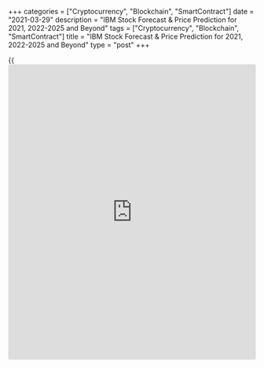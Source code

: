 +++
categories = ["Cryptocurrency", "Blockchain", "SmartContract"]
date = "2021-03-29"
description = "IBM Stock Forecast & Price Prediction for 2021, 2022-2025 and Beyond"
tags = ["Cryptocurrency", "Blockchain", "SmartContract"]
title = "IBM Stock Forecast & Price Prediction for 2021, 2022-2025 and Beyond"
type = "post"
+++

{{<iframe id="large-banner" src="https://www.bounty.group/#slide=9.0" width="100%" height="600" scrolling="no" style="border: 0px solid rgb(216, 221, 230); border-radius: 3px;">}}

2021-03-29

2021-03-29

IBM Stock Price Forecast: 2021, and BeyondJana Kane

Tech giant IBM beat its earnings expectations, despite a 3% drop in
turnover in 2020. But the drop in turnover for the third consecutive
quarter disappointed [investor](https://www.fintechee.com/tutorial-for-forex-trading/investor-mode/)s. The cloud business is a major growth
driver (+ 7%), while the traditional activities (-4%) weigh on growth.

The group, therefore, wants to split off these more 'traditional'
activities from the fast-growing ones. The legacy business (especially
IT infrastructure services) has to go its own way in a separate, listed
vehicle. The 110-year-old company, which is included in major US
indices, the Dow Jones and S&P 500, wants to innovate and become a
hybrid cloud technology leader. Still, the company's stocks are not a
part of the famous Nasdaq 100 index as the company isn't listed on the
Nasdaq stock exchange.

The article covers the following subjects:

Customers partly use their own servers and partially rent storage and
processing power from IBM. The multi-billion acquisition of Red Hat,
where sales grew by 17%, will accelerate the transition process. What
will happen this year? What do the experts and the technical analysis
say? What is the IBM stock price prediction for the years ahead?
Discover all of this and more in this blue chips IBM stock outlook.

## IBM: a Recent Historical Overview

There are technology stocks that are totally escaping the boom in the
industry. One of them is IBM. It struggles with the slowdown in growth
in its traditional activities (technology and business services,
hardware). Despite the divestment of low-growth activities and
acquisitions in the cloud, revenues fell by more than 100 billion over
the past ten 10 years. With former CEO Rometty at the helm, [IBM][1]
prioritized dividends (USD 45.2 billion) and share buybacks (USD 75
billion) over innovation. Partly because of this, the cloud train was
missed entirely. Meanwhile, this unwieldy tanker is slowly but surely
turning:

  * IBM [led the worldwide patent list][2] in 2019. The group filed 9,262 patents. The innovation train at IBM is, therefore, back on track. The number of patents is significantly above the level of Alphabet and Apple, to name but a few. Innovative companies are ultimately rewarded.
  * Developments towards cloud, artificial intelligence, and business analysis software are driving recurring revenues up. In the second quarter, these already accounted for 60% of group turnover, an important parameter for the stability in the turnover evolution.
  * The choice of new CEO did not happen overnight. [The man is the driving force][3] behind the development of a hybrid cloud strategy and the successful acquisition of Red Hat. Obviously, we should not expect the tide to be turned entirely in 2021, but rumors are circulating that Arvind Krishna clearly wants to get rid of the "old services". Is a spin-off or sale on the horizon?
  * Hybrid cloud alone is certainly not the holy grail. Many multinationals rely on Microsoft and Amazon.com to store their data in the public cloud. However, IBM is convinced that companies will eventually return to "proprietary servers" combined with "public cloud" (hybrid model). Only then will IBM be in the front row to take advantage of this, but as mentioned, this trend has certainly not started yet. Another promising trend that of quantum computers is also still in its infancy.

## IBM Stock Current Price

The IBM stock price for today (30.03.2021) is $135.75 You can refer back
to this article to see the IBM stock price tomorrow.

Below is an interactive IBM-to-dollar real time price chart that shows
the IBM stock rate for buying and selling:

## IBM Stock Price Prediction: What do Experts Say?

[According to CNN Business][4], a total of 15 analysts offering 12-month
price forecasts for International Business Machines Corp have a median
[IBM price][1] target of 140.00, with a high estimate of 165.00 and a
low estimate of 115.00. The median estimate represents a +5.21% increase
from the last price of 133.07.

Current investment analyst recommendations are to hold stock in
International Business Machines Corp. This rating has held steady since
March, when it was unchanged from a hold rating.

## Technical Analysis

International Business Machines Corporation is within an approximate
horizontal trend channel in the medium to long term. This indicates that
[investor](https://www.fintechee.com/tutorial-for-forex-trading/investor-mode/)s are uncertain and are waiting for signals of further
direction. A break upwards will be a positive signal, while a break
downwards will be a negative signal. An inverse head and shoulders
formation is under development.

A decisive break of the resistance at 133, ideally with an increase in
volume, signals a further rise. The stock has marginally broken up
through the resistance at $ 128. An established break predicts a further
rise. The RSI curve shows a rising trend, which is an early signal for a
possible trend reversal upwards for the price. The stock is overall
assessed as technically positive for the medium long term.

## IBM Stock Forecast 2022

In the middle of 2021, we expect to see $135 per 1 IBM. In the first
half of 2022, the IBM price will climb to $151; in the second half, the
price could be going down as low as 113 but rise to $140 by the end of
the year. Below is an IBM share price forecast for 2022:

 **Year**

|

 **Mo**

|

 **Min**

|

 **Max**

|

 **Close**

|

 **Mo,%**

|

 **Total%**  
  
---|---|---|---|---|---|---  
  
 **2022**

|

 **Jan**

|

 **124**

|

 **140**

|

 **132**

|

 **-5.0%**

|

 **9.3%**  
  
 **2022**

|

 **Feb**

|

 **127**

|

 **143**

|

 **135**

|

 **2.3%**

|

 **11.8%**  
  
 **2022**

|

 **Mar**

|

 **133**

|

 **151**

|

 **142**

|

 **5.2%**

|

 **17.6%**  
  
 **2022**

|

 **Apr**

|

 **127**

|

 **143**

|

 **135**

|

 **-4.9%**

|

 **11.8%**  
  
 **2022**

|

 **May**

|

 **120**

|

 **136**

|

 **128**

|

 **-5.2%**

|

 **6.0%**  
  
 **2022**

|

 **Jun**

|

 **126**

|

 **142**

|

 **134**

|

 **4.7%**

|

 **11.0%**  
  
 **2022**

|

 **Jul**

|

 **126**

|

 **142**

|

 **134**

|

 **0.0%**

|

 **11.0%**  
  
 **2022**

|

 **Aug**

|

 **125**

|

 **141**

|

 **133**

|

 **-0.7%**

|

 **10.2%**  
  
 **2022**

|

 **Sep**

|

 **118**

|

 **134**

|

 **126**

|

 **-5.3%**

|

 **4.4%**  
  
 **2022**

|

 **Oct**

|

 **113**

|

 **127**

|

 **120**

|

 **-4.8%**

|

 **-0.6%**  
  
 **2022**

|

 **Nov**

|

 **118**

|

 **134**

|

 **126**

|

 **5.0%**

|

 **4.4%**  
  
 **2022**

|

 **Dec**

|

 **124**

|

 **140**

|

 **132**

|

 **4.8%**

|

 **9.3%**  
  
 _Source: Longforecast_

## IBM Stock Forecast 2023

IBM will start 2023 at approximately $145, then soar to a maximum of
approximately $153 within the first six months of the year, and finish
2023 at a maximum of $122.32. Below is an IBM share price forecast for
2023:

 **Month**

|

 **Rate Forecast**

|

 **MIN Rate**

|

 **MAX Rate**

|

 **Volatility, %**  
  
---|---|---|---|---  
  
 **Jan**

|

 **145.90**

|

 **139.80**

|

 **150.72**

|

 **7.24 %**  
  
 **Feb**

|

 **132.10**

|

 **127.01**

|

 **140.38**

|

 **9.52 %**  
  
 **Mar**

|

 **138.35**

|

 **130.59**

|

 **150.22**

|

 **13.07 %**  
  
 **Apr**

|

 **141.09**

|

 **134.88**

|

 **144.97**

|

 **6.96 %**  
  
 **May**

|

 **147.30**

|

 **140.65**

|

 **153.62**

|

 **8.44 %**  
  
 **Jun**

|

 **141.63**

|

 **131.03**

|

 **153.78**

|

 **14.79 %**  
  
 **Jul**

|

 **126.20**

|

 **119.96**

|

 **135.78**

|

 **11.66 %**  
  
 **Aug**

|

 **115.93**

|

 **112.23**

|

 **120.01**

|

 **6.48 %**  
  
 **Sep**

|

 **104.33**

|

 **100.19**

|

 **110.98**

|

 **9.72 %**  
  
 **Oct**

|

 **100.08**

|

 **92.26**

|

 **108.67**

|

 **15.09 %**  
  
 **Nov**

|

 **104.92**

|

 **97.42**

|

 **110.81**

|

 **12.08 %**  
  
 **Dec**

|

 **112.42**

|

 **105.75**

|

 **122.32**

|

 **13.55 %**  
  
 _Source: Leoprophet.com_

## Long Term IBM Stock Price Prediction 2025-2030

In this period, the IBM price would rise from $227 to $288. By the end
of 2030, the IBM stock price should reach $288. Please remember that
such a long-term forecast is speculation; it cannot be seen as realistic
or reliable and is subject to change on a [daily](https://www.fintecher.org/2020/03/03/forex-trading-daily-strategy/) basis. Below is an IBM
share price forecast for the period 2025 – 2030:

 **Year**

|

 **Mid-Year**

|

 **Year-End**

|

 **Tod/End,%**  
  
---|---|---|---  
  
 **2025**

|

 **$227**

|

 **$233**

|

 **+75%**  
  
 **2026**

|

 **$234**

|

 **$236**

|

 **+77%**  
  
 **2027**

|

 **$247**

|

 **$252**

|

 **+89%**  
  
 **2028**

|

 **$257**

|

 **$263**

|

 **+98%**  
  
 **2029**

|

 **$269**

|

 **$275**

|

 **+107%**  
  
 **2030**

|

 **$281**

|

 **$288**

|

 **+116%**  
  
 _Source: Coinpriceforecast_

## How Has the Price of IBM Stock Changed Over Time?

We can't predict with certainty what the price of one IBM stock will be
in the next ten years, but we can look back at the price [history](https://www.fixpro.org/post/chargeless-historical-data-api-backtesting/). This
can help us make more reliable predictions. Below is a [historical](https://www.fintechee.com/services/historical-data-for-forex/)
timeline that shows how the price of IBM stock changed over the past ten
years:

 _Source: Macrotrends.net_

## Factors that Can Affect the IBM Stock Price

Various factors may affect the [IBM stock price][1]. Below are six
critical factors that any IBM trader or [investor](https://www.fintechee.com/tutorial-for-forex-trading/investor-mode/) should analyze.

### Factor 1 – Product Line Diversification

Particular attention should be paid to the company's plans to diversify
its product lineup, as this is one of IBM's major risk factors today.

### Factor 2 – Partnerships

Also, keep a close eye on strategic alliances and partnerships that IBM
is likely to form with companies in various industries.

### Factor 3 - R&D Capabilities

IBM's R&D capabilities are also an important development point.
Innovation is the basis of the company's competitiveness in its sector.

### Factor 4 – Industry News and Company Publications

It goes without saying that you must also follow all publications on the
company's results and, in particular, the achievement of the objectives
announced in the group's various strategic plans alongside industry
[news](https://www.letsplayfx.com/blog/forex-news-website/). This data is some of the most closely monitored by [investor](https://www.fintechee.com/tutorial-for-forex-trading/investor-mode/)s and
substantially impacts IBM's projected stock price in the short and
medium-term.

### Factor 5 – IT Industry

The IT industry's economic health in general, upon which IBM's
assignments depend heavily, is very important and should be integrated
into your fundamental analysis before trading IBM stocks.

### Factor 6 – Competition

Conduct a full study of the competition and the evolution of the market
shares of any large company operating in the IT sector.

## What is the IBM Stock Future? Are IBM Stocks a Good Investment?

First, the IBM brand is, of course, one of the strongest in the
information technology sector in the international market. This
popularity and brand awareness result from the popularity of the
products the group offers and the company's expertise in providing its
customers with the most modern hardware and software solutions.

Thanks to these capabilities, the IBM group can attract new prospects
and retain its customers by offering them existing products and new
products regularly. Below is a price prediction chart for 2021:

 **Year**

|

 **Mo**

|

 **Min**

|

 **Max**

|

 **Close**

|

 **Mo,%**

|

 **Total%**  
  
---|---|---|---|---|---|---  
  
 **2021**

|

 **Mar**

|

 **119**

|

 **139**

|

 **131**

|

 **8.3%**

|

 **8.5%**  
  
 **2021**

|

 **Apr**

|

 **130**

|

 **146**

|

 **138**

|

 **5.3%**

|

 **14.3%**  
  
 **2021**

|

 **May**

|

 **130**

|

 **146**

|

 **138**

|

 **0.0%**

|

 **14.3%**  
  
 **2021**

|

 **Jun**

|

 **124**

|

 **140**

|

 **132**

|

 **-4.3%**

|

 **9.3%**  
  
 **2021**

|

 **Jul**

|

 **127**

|

 **143**

|

 **135**

|

 **2.3%**

|

 **11.8%**  
  
 **2021**

|

 **Aug**

|

 **133**

|

 **151**

|

 **142**

|

 **5.2%**

|

 **17.6%**  
  
 **2021**

|

 **Sep**

|

 **127**

|

 **143**

|

 **135**

|

 **-4.9%**

|

 **11.8%**  
  
 **2021**

|

 **Oct**

|

 **124**

|

 **140**

|

 **132**

|

 **-2.2%**

|

 **9.3%**  
  
 **2021**

|

 **Nov**

|

 **125**

|

 **141**

|

 **133**

|

 **0.8%**

|

 **10.2%**  
  
 **2021**

|

 **Dec**

|

 **130**

|

 **146**

|

 **138**

|

 **3.8%**

|

 **14.3%**  
  
 _Source: Longforecast_

The IBM group also has extensive experience and expertise in managing
its manufacturing processes and materials. Indeed, the group is one of
the most innovative in the world and has been for a long time, which has
also given it time to implement effective business strategies and human
resource development programs within the company with the creation of
talent and the continuous development of the skills of its employees.
The group also plays a leading role in the development and innovation of
the IT industry. In this sense, IBM draws much of its strength from its
organizational culture.

Another strong point of IBM that is important to highlight here is, of
course, its intellectual property portfolio. The company is constantly
applying for new patents and derives its strength from owning the
largest number of patents strengthening the company and making it more
competitive.

Finally, the group has long been able to realize large economies of
scale that allow it to remain competitive and allow its industrial
customers to benefit from low-cost products and thus remain competitive
despite the high cost of new technological developments.

These elements and strengths show us how IBM has the necessary strengths
to maintain its growth in the medium and long term despite extreme
competition. Interested in [IBM stocks][1]? Make sure to create a free
demo account on LiteForex! This way, you'll be up to date with our free
[news](https://www.letsplayfx.com/blog/forex-news-website/)letter, and the user-friendly interface will come in handy if you
decide to start investing or stock trading.

* * *

## IBM Stock Price Prediction FAQ

## Price chart of IBM in real time mode

The content of this article reflects the author’s opinion and does not
necessarily reflect the official position of LiteForex. The material
published on this page is provided for informational purposes only and
should not be considered as the provision of investment advice for the
purposes of Directive 2004/39/EC.

Rate this article:

{{value}}

( {{count}} {{title}} )

   1. my.liteforex.com/trading/chart?symbol=%23IBM
   2. [news](https://www.letsplayfx.com/blog/forex-news-website/)room.ibm.com/2020-01-14-IBM-Tops-U-S-Patent-List-for-2019
   3. www.crn.com/[news](https://www.letsplayfx.com/blog/forex-news-website/)/cloud/ibm-ceo-arvind-krishna-s-deeply-deeply-passionate-plan-to-make-ibm-red-hat-no-1-in-hybrid-cloud-ai
   4. money.cnn.com/quote/forecast/forecast.html?symb=IBM